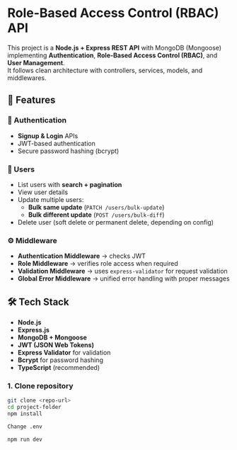 # Role-Based Access Control (RBAC) API

This project is a **Node.js + Express REST API** with MongoDB (Mongoose) implementing **Authentication**, **Role-Based Access Control (RBAC)**, and **User Management**.  
It follows clean architecture with controllers, services, models, and middlewares.


## 🚀 Features

### 🔐 Authentication
- **Signup & Login** APIs
- JWT-based authentication
- Secure password hashing (bcrypt)

### 👥 Users
- List users with **search + pagination**
- View user details
- Update multiple users:
  - **Bulk same update** (`PATCH /users/bulk-update`)
  - **Bulk different update** (`POST /users/bulk-diff`)
- Delete user (soft delete or permanent delete, depending on config)



### ⚙️ Middleware
- **Authentication Middleware** → checks JWT
- **Role Middleware** → verifies role access when required
- **Validation Middleware** → uses `express-validator` for request validation
- **Global Error Middleware** → unified error handling with proper messages


## 🛠️ Tech Stack
- **Node.js**
- **Express.js**
- **MongoDB + Mongoose**
- **JWT (JSON Web Tokens)**
- **Express Validator** for validation
- **Bcrypt** for password hashing
- **TypeScript** (recommended)


### 1. Clone repository
```bash
git clone <repo-url>
cd project-folder
npm install

Change .env

npm run dev